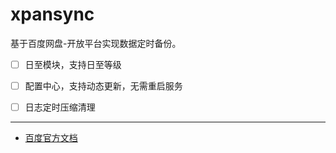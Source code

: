 # xpansync


基于百度网盘-开放平台实现数据定时备份。


- [ ] 日至模块，支持日至等级
- [ ] 配置中心，支持动态更新，无需重启服务
- [ ] 日志定时压缩清理



---

- [百度官方文档](https://pan.baidu.com/union/doc/zksmy7rh7)


